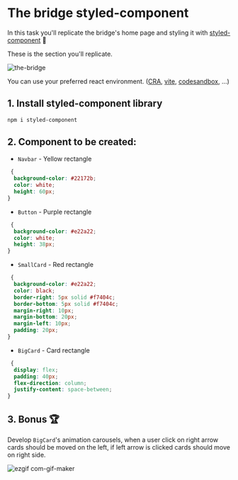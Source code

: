 # The bridge styled-component

In this task you'll replicate the bridge's home page and styling it with [styled-component](https://styled-components.com/docs) 💅

These is the section you'll replicate.

![the-bridge](./styled-component.png)

You can use your preferred react environment. ([CRA](https://create-react-app.dev/), [vite](https://vitejs.dev/), [codesandbox](https://codesandbox.io/), ...)

## 1. Install styled-component library

```sh
npm i styled-component
```

## 2. Component to be created:

- `Navbar` - Yellow rectangle

```css
 {
  background-color: #22172b;
  color: white;
  height: 60px;
}
```

- `Button` - Purple rectangle

```css
 {
  background-color: #e22a22;
  color: white;
  height: 38px;
}
```

- `SmallCard` - Red rectangle

```css
 {
  background-color: #e22a22;
  color: black;
  border-right: 5px solid #f7404c;
  border-bottom: 5px solid #f7404c;
  margin-right: 10px;
  margin-bottom: 20px;
  margin-left: 10px;
  padding: 20px;
}
```

- `BigCard` - Card rectangle

```css
 {
  display: flex;
  padding: 40px;
  flex-direction: column;
  justify-content: space-between;
}
```

## 3. Bonus 🏆

Develop `BigCard`'s animation carousels, when a user click on right arrow cards should be moved on the left, if left arrow is clicked cards should move on right side.

![ezgif com-gif-maker](https://user-images.githubusercontent.com/33903092/200515238-b04947a1-6263-445e-a69a-ecb305c9ad80.gif)

